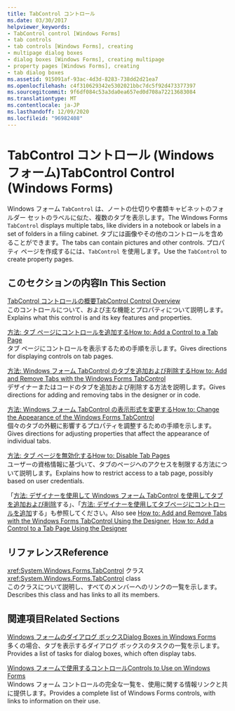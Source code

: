 ```yaml
---
title: TabControl コントロール
ms.date: 03/30/2017
helpviewer_keywords:
- TabControl control [Windows Forms]
- tab controls
- tab controls [Windows Forms], creating
- multipage dialog boxes
- dialog boxes [Windows Forms], creating multipage
- property pages [Windows Forms], creating
- tab dialog boxes
ms.assetid: 915091af-93ac-4d3d-8283-738dd2d21ea7
ms.openlocfilehash: c4f310629342e5302021bbc7dc5f92d473377397
ms.sourcegitcommit: 9f6df084c53a3da0ea657ed0d708a72213683084
ms.translationtype: MT
ms.contentlocale: ja-JP
ms.lasthandoff: 12/09/2020
ms.locfileid: "96982408"
---
```

# <a name="tabcontrol-control-windows-forms"></a><span data-ttu-id="35a33-102">TabControl コントロール (Windows フォーム)</span><span class="sxs-lookup"><span data-stu-id="35a33-102">TabControl Control (Windows Forms)</span></span>
<span data-ttu-id="35a33-103">Windows フォーム `TabControl` は、ノートの仕切りや書類キャビネットのフォルダー セットのラベルに似た、複数のタブを表示します。</span><span class="sxs-lookup"><span data-stu-id="35a33-103">The Windows Forms `TabControl` displays multiple tabs, like dividers in a notebook or labels in a set of folders in a filing cabinet.</span></span> <span data-ttu-id="35a33-104">タブには画像やその他のコントロールを含めることができます。</span><span class="sxs-lookup"><span data-stu-id="35a33-104">The tabs can contain pictures and other controls.</span></span> <span data-ttu-id="35a33-105">プロパティ ページを作成するには、`TabControl` を使用します。</span><span class="sxs-lookup"><span data-stu-id="35a33-105">Use the `TabControl` to create property pages.</span></span>  
  
## <a name="in-this-section"></a><span data-ttu-id="35a33-106">このセクションの内容</span><span class="sxs-lookup"><span data-stu-id="35a33-106">In This Section</span></span>  
 [<span data-ttu-id="35a33-107">TabControl コントロールの概要</span><span class="sxs-lookup"><span data-stu-id="35a33-107">TabControl Control Overview</span></span>](tabcontrol-control-overview-windows-forms.md)  
 <span data-ttu-id="35a33-108">このコントロールについて、および主な機能とプロパティについて説明します。</span><span class="sxs-lookup"><span data-stu-id="35a33-108">Explains what this control is and its key features and properties.</span></span>  
  
 [<span data-ttu-id="35a33-109">方法: タブ ページにコントロールを追加する</span><span class="sxs-lookup"><span data-stu-id="35a33-109">How to: Add a Control to a Tab Page</span></span>](how-to-add-a-control-to-a-tab-page.md)  
 <span data-ttu-id="35a33-110">タブ ページにコントロールを表示するための手順を示します。</span><span class="sxs-lookup"><span data-stu-id="35a33-110">Gives directions for displaying controls on tab pages.</span></span>  
  
 [<span data-ttu-id="35a33-111">方法: Windows フォーム TabControl のタブを追加および削除する</span><span class="sxs-lookup"><span data-stu-id="35a33-111">How to: Add and Remove Tabs with the Windows Forms TabControl</span></span>](how-to-add-and-remove-tabs-with-the-windows-forms-tabcontrol.md)  
 <span data-ttu-id="35a33-112">デザイナーまたはコードのタブを追加および削除する方法を説明します。</span><span class="sxs-lookup"><span data-stu-id="35a33-112">Gives directions for adding and removing tabs in the designer or in code.</span></span>  
  
 [<span data-ttu-id="35a33-113">方法: Windows フォーム TabControl の表示形式を変更する</span><span class="sxs-lookup"><span data-stu-id="35a33-113">How to: Change the Appearance of the Windows Forms TabControl</span></span>](how-to-change-the-appearance-of-the-windows-forms-tabcontrol.md)  
 <span data-ttu-id="35a33-114">個々のタブの外観に影響するプロパティを調整するための手順を示します。</span><span class="sxs-lookup"><span data-stu-id="35a33-114">Gives directions for adjusting properties that affect the appearance of individual tabs.</span></span>  
  
 [<span data-ttu-id="35a33-115">方法: タブ ページを無効化する</span><span class="sxs-lookup"><span data-stu-id="35a33-115">How to: Disable Tab Pages</span></span>](how-to-disable-tab-pages.md)  
 <span data-ttu-id="35a33-116">ユーザーの資格情報に基づいて、タブのページへのアクセスを制限する方法について説明します。</span><span class="sxs-lookup"><span data-stu-id="35a33-116">Explains how to restrict access to a tab page, possibly based on user credentials.</span></span>  
  
 <span data-ttu-id="35a33-117">「[方法: デザイナーを使用して Windows フォーム TabControl を使用してタブを追加および削除](add-and-remove-tabs-with-wf-tabcontrol-using-the-designer.md)する」、「[方法: デザイナーを使用してタブページにコントロールを追加](how-to-add-a-control-to-a-tab-page-using-the-designer.md)する」も参照してください。</span><span class="sxs-lookup"><span data-stu-id="35a33-117">Also see [How to: Add and Remove Tabs with the Windows Forms TabControl Using the Designer](add-and-remove-tabs-with-wf-tabcontrol-using-the-designer.md), [How to: Add a Control to a Tab Page Using the Designer](how-to-add-a-control-to-a-tab-page-using-the-designer.md)</span></span>  
  
## <a name="reference"></a><span data-ttu-id="35a33-118">リファレンス</span><span class="sxs-lookup"><span data-stu-id="35a33-118">Reference</span></span>  
 <span data-ttu-id="35a33-119"><xref:System.Windows.Forms.TabControl> クラス</span><span class="sxs-lookup"><span data-stu-id="35a33-119"><xref:System.Windows.Forms.TabControl> class</span></span>  
 <span data-ttu-id="35a33-120">このクラスについて説明し、すべてのメンバーへのリンクの一覧を示します。</span><span class="sxs-lookup"><span data-stu-id="35a33-120">Describes this class and has links to all its members.</span></span>  
  
## <a name="related-sections"></a><span data-ttu-id="35a33-121">関連項目</span><span class="sxs-lookup"><span data-stu-id="35a33-121">Related Sections</span></span>  
 [<span data-ttu-id="35a33-122">Windows フォームのダイアログ ボックス</span><span class="sxs-lookup"><span data-stu-id="35a33-122">Dialog Boxes in Windows Forms</span></span>](../dialog-boxes-in-windows-forms.md)  
 <span data-ttu-id="35a33-123">多くの場合、タブを表示するダイアログ ボックスのタスクの一覧を示します。</span><span class="sxs-lookup"><span data-stu-id="35a33-123">Provides a list of tasks for dialog boxes, which often display tabs.</span></span>  
  
 [<span data-ttu-id="35a33-124">Windows フォームで使用するコントロール</span><span class="sxs-lookup"><span data-stu-id="35a33-124">Controls to Use on Windows Forms</span></span>](controls-to-use-on-windows-forms.md)  
 <span data-ttu-id="35a33-125">Windows フォーム コントロールの完全な一覧を、使用に関する情報リンクと共に提供します。</span><span class="sxs-lookup"><span data-stu-id="35a33-125">Provides a complete list of Windows Forms controls, with links to information on their use.</span></span>
